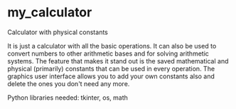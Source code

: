 # my_calculator
Calculator with physical constants

It is just a calculator with all the basic operations. It can also be used to convert numbers to other arithmetic bases and for solving arithmetic systems. The feature that makes it stand out is the saved mathematical and physical (primarily) constants that can be used in every operation. The graphics user interface allows you to add your own constants also and delete the ones you don't need any more.

Python libraries needed: tkinter, os, math
